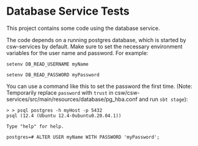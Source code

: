 Database Service Tests
=======================

This project contains some code using the database service.

The code depends on a running postgres database, which is started by csw-services by default.
Make sure to set the necessary environment variables for the user name and password.
For example:

    setenv DB_READ_USERNAME myName

    setenv DB_READ_PASSWORD myPassword

You can use a command like this to set the password the first time. 
(Note: Temporarily replace `password` with `trust` in csw/csw-services/src/main/resources/database/pg_hba.conf and run `sbt stage`):

```
> > psql postgres -h myHost -p 5432
psql (12.4 (Ubuntu 12.4-0ubuntu0.20.04.1))

Type "help" for help.

postgres=# ALTER USER myName WITH PASSWORD 'myPassword';
```
